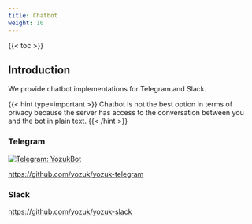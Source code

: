 ```yaml
---
title: Chatbot
weight: 10
---
```


{{< toc >}}

## Introduction

We provide chatbot implementations for Telegram and Slack.

{{< hint type=important >}}
Chatbot is not the best option in terms of privacy because the server has access to the conversation between you and the bot in plain text.
{{< /hint >}}

### Telegram

[![Telegram: YozukBot](https://img.shields.io/badge/Telegram-@YozukBot-blue?logo=telegram)](https://t.me/YozukBot)

https://github.com/yozuk/yozuk-telegram

### Slack

https://github.com/yozuk/yozuk-slack
